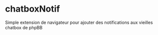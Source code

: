 # chatboxNotif
Simple extension de navigateur pour ajouter des notifications aux vieilles chatbox de phpBB
